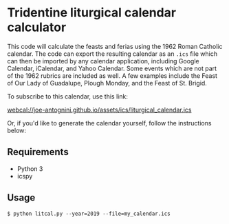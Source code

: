 # Tridentine liturgical calendar calculator

This code will calculate the feasts and ferias using the 1962 Roman Catholic calendar.  The code can
export the resulting calendar as an `.ics` file which can then be imported by any calendar
application, including Google Calendar, iCalendar, and Yahoo Calendar.  Some events
which are not part of the 1962 rubrics are included as well.  A few examples include the Feast of
Our Lady of Guadalupe, Plough Monday, and the Feast of St. Brigid.

To subscribe to this calendar, use this link:

[webcal://joe-antognini.github.io/assets/ics/liturgical_calendar.ics](webcal://joe-antognini.github.io/assets/ics/liturgical_calendar.ics)

Or, if you'd like to generate the calendar yourself, follow the instructions below:

## Requirements

* Python 3
* icspy

## Usage

```
$ python litcal.py --year=2019 --file=my_calendar.ics
```
